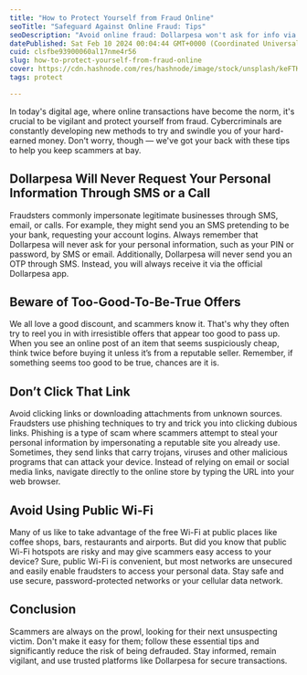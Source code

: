 ```yaml
---
title: "How to Protect Yourself from Fraud Online"
seoTitle: "Safeguard Against Online Fraud: Tips"
seoDescription: "Avoid online fraud: Dollarpesa won't ask for info via SMS/call, ignore unrealistic offers, avoid suspicious links, use secure networks"
datePublished: Sat Feb 10 2024 00:04:44 GMT+0000 (Coordinated Universal Time)
cuid: clsfbe93900060al17nme4r56
slug: how-to-protect-yourself-from-fraud-online
cover: https://cdn.hashnode.com/res/hashnode/image/stock/unsplash/keFTK0YykFs/upload/379dd6c678028a178f3c39b1d7a072ac.jpeg
tags: protect

---
```


In today's digital age, where online transactions have become the norm, it's crucial to be vigilant and protect yourself from fraud. Cybercriminals are constantly developing new methods to try and swindle you of your hard-earned money. Don't worry, though — we've got your back with these tips to help you keep scammers at bay. 

## Dollarpesa **Will Never Request Your Personal Information Through SMS or a Call**

Fraudsters commonly impersonate legitimate businesses through SMS, email, or calls. For example, they might send you an SMS pretending to be your bank, requesting your account logins. Always remember that Dollarpesa will never ask for your personal information, such as your PIN or password, by SMS or email. Additionally, Dollarpesa will never send you an OTP through SMS. Instead, you will always receive it via the official Dollarpesa app.  

## **Beware of Too-Good-To-Be-True Offers**

We all love a good discount, and scammers know it. That's why they often try to reel you in with irresistible offers that appear too good to pass up. When you see an online post of an item that seems suspiciously cheap, think twice before buying it unless it’s from a reputable seller. Remember, if something seems too good to be true, chances are it is.  

## **Don’t Click That Link**

Avoid clicking links or downloading attachments from unknown sources. Fraudsters use phishing techniques to try and trick you into clicking dubious links. Phishing is a type of scam where scammers attempt to steal your personal information by impersonating a reputable site you already use. Sometimes, they send links that carry trojans, viruses and other malicious programs that can attack your device. Instead of relying on email or social media links, navigate directly to the online store by typing the URL into your web browser. 

## **Avoid Using Public Wi-Fi**

Many of us like to take advantage of the free Wi-Fi at public places like coffee shops, bars, restaurants and airports. But did you know that public Wi-Fi hotspots are risky and may give scammers easy access to your device? Sure, public Wi-Fi is convenient, but most networks are unsecured and easily enable fraudsters to access your personal data. Stay safe and use secure, password-protected networks or your cellular data network. 

## **Conclusion**

Scammers are always on the prowl, looking for their next unsuspecting victim. Don't make it easy for them; follow these essential tips and significantly reduce the risk of being defrauded. Stay informed, remain vigilant, and use trusted platforms like Dollarpesa for secure transactions.